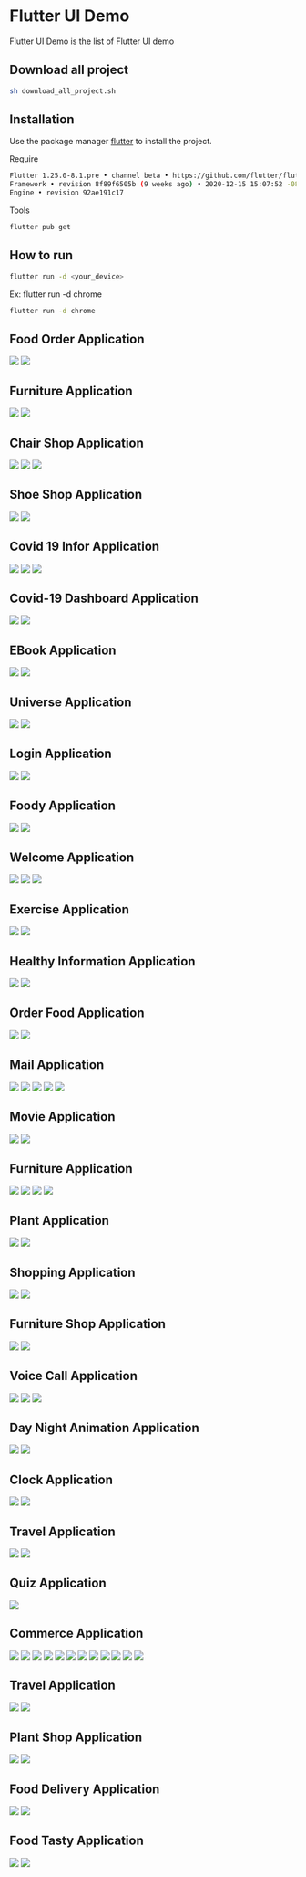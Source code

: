 # Flutter UI Demo

Flutter UI Demo is the list of Flutter UI demo

## Download all project
```bash
sh download_all_project.sh
```

## Installation

Use the package manager [flutter](https://flutter.dev/docs/get-started/install) to install the project.

Require
```bash
Flutter 1.25.0-8.1.pre • channel beta • https://github.com/flutter/flutter.git
Framework • revision 8f89f6505b (9 weeks ago) • 2020-12-15 15:07:52 -0800
Engine • revision 92ae191c17
```

Tools

```bash
flutter pub get
```

## How to run

```bash
flutter run -d <your_device>
```
Ex: flutter run -d chrome

```bash
flutter run -d chrome
```

## Food Order Application
![](https://raw.githubusercontent.com/sun1211/food_order_app/master/screenShot/Screenshot_1615860518.png)
![](https://raw.githubusercontent.com/sun1211/food_order_app/master/screenShot/Screenshot_1615864099.png)

## Furniture Application
![](https://raw.githubusercontent.com/sun1211/furniture_online_app/master/screenShot/Screenshot_1615736424.png)
![](https://raw.githubusercontent.com/sun1211/furniture_online_app/master/screenShot/Screenshot_1615737639.png)

## Chair Shop Application
![](https://raw.githubusercontent.com/sun1211/chair_app/master/screenShot/Screenshot_1615710237.png)
![](https://raw.githubusercontent.com/sun1211/chair_app/master/screenShot/Screenshot_1615713845.png)
![](https://raw.githubusercontent.com/sun1211/chair_app/master/screenShot/Screenshot_1615723823.png)


## Shoe Shop Application
![](https://raw.githubusercontent.com/sun1211/shoe_shop_app/master/screenShot/Screenshot_1615130869.png)
![](https://raw.githubusercontent.com/sun1211/shoe_shop_app/master/screenShot/Screenshot_1615133614.png)

## Covid 19 Infor Application
![](https://raw.githubusercontent.com/sun1211/covid_19_infor/master/screenShot/Screenshot_1615123478.png)
![](https://raw.githubusercontent.com/sun1211/covid_19_infor/master/screenShot/Screenshot_1615125517.png)
![](https://raw.githubusercontent.com/sun1211/covid_19_infor/master/screenShot/Screenshot_1615126734.png)

## Covid-19 Dashboard Application
![](https://raw.githubusercontent.com/sun1211/covid_dashboard_app/master/screenShot/Screenshot_1615044622.png)
![](https://raw.githubusercontent.com/sun1211/covid_dashboard_app/master/screenShot/Screenshot_1615107796.png)
## EBook Application
![](https://raw.githubusercontent.com/sun1211/ebook_app/master/screenShot/Screenshot_1615015821.png)
![](https://raw.githubusercontent.com/sun1211/ebook_app/master/screenShot/Screenshot_1615015815.png)

## Universe Application
![](https://raw.githubusercontent.com/sun1211/universe_app/master/screenShot/Screenshot_1614960607.png)
![](https://raw.githubusercontent.com/sun1211/universe_app/master/screenShot/Screenshot_1614998525.png)

## Login Application
![](https://raw.githubusercontent.com/sun1211/login_app/master/screenShot/Screenshot_1612970868.png)
![](https://raw.githubusercontent.com/sun1211/login_app/master/screenShot/Screenshot_1612970876.png)

## Foody Application
![](https://raw.githubusercontent.com/sun1211/food_app/master/screenShot/Screenshot_1612971486.png)
![](https://raw.githubusercontent.com/sun1211/food_app/master/screenShot/Screenshot_1612971559.png)

## Welcome Application
![](https://raw.githubusercontent.com/sun1211/welcome_app/master/screenShot/Screenshot_1612971732.png)
![](https://raw.githubusercontent.com/sun1211/welcome_app/master/screenShot/Screenshot_1612971736.png)
![](https://raw.githubusercontent.com/sun1211/welcome_app/master/screenShot/Screenshot_1612971741.png)

## Exercise Application
![](https://raw.githubusercontent.com/sun1211/exercise_app/master/screenShot/Screenshot_1613101256.png)
![](https://raw.githubusercontent.com/sun1211/exercise_app/master/screenShot/Screenshot_1613101260.png)

## Healthy Information Application
![](https://raw.githubusercontent.com/sun1211/health_infor/master/screenShot/Screenshot_1613146817.png)
![](https://raw.githubusercontent.com/sun1211/health_infor/master/screenShot/Screenshot_1613146820.png)

## Order Food Application
![](https://raw.githubusercontent.com/sun1211/order_food/master/screenShot/Screenshot_1613192331.png)
![](https://raw.githubusercontent.com/sun1211/order_food/master/screenShot/Screenshot_1613192336.png)

## Mail Application
![](https://raw.githubusercontent.com/sun1211/mail_app/master/screenShot/Screenshot1.png)
![](https://raw.githubusercontent.com/sun1211/mail_app/master/screenShot/Screenshot2.png)
![](https://raw.githubusercontent.com/sun1211/mail_app/master/screenShot/Screenshot3.png)
![](https://raw.githubusercontent.com/sun1211/mail_app/master/screenShot/Screenshot4.png)
![](https://raw.githubusercontent.com/sun1211/mail_app/master/screenShot/Screenshot5.png)

## Movie Application
![](https://raw.githubusercontent.com/sun1211/movie_app/master/screenShot/Screenshot_1613312067.png)
![](https://raw.githubusercontent.com/sun1211/movie_app/master/screenShot/Screenshot_1613312069.png)

## Furniture Application
![](https://raw.githubusercontent.com/sun1211/furniture_app/master/screenShot/Screenshot_1613360318.png)
![](https://raw.githubusercontent.com/sun1211/furniture_app/master/screenShot/Screenshot_1613360322.png)
![](https://raw.githubusercontent.com/sun1211/furniture_app/master/screenShot/Screenshot_1613360325.png)
![](https://raw.githubusercontent.com/sun1211/furniture_app/master/screenShot/Screenshot_1613360329.png)

## Plant Application
![](https://raw.githubusercontent.com/sun1211/plant_app/master/screenShot/Screenshot_1613397121.png)
![](https://raw.githubusercontent.com/sun1211/plant_app/master/screenShot/Screenshot_1613397117.png)

## Shopping Application
![](https://raw.githubusercontent.com/sun1211/shopping_app/master/screenShot/Screenshot_1613448811.png)
![](https://raw.githubusercontent.com/sun1211/shopping_app/master/screenShot/Screenshot_1613448814.png)

## Furniture Shop Application
![](https://raw.githubusercontent.com/sun1211/furniture_shop_app/master/screenShot/Screenshot_1613470404.png)
![](https://raw.githubusercontent.com/sun1211/furniture_shop_app/master/screenShot/Screenshot_1613470407.png)

## Voice Call Application
![](https://raw.githubusercontent.com/sun1211/calling_app/master/screenShot/Screenshot_1613474311.png)
![](https://raw.githubusercontent.com/sun1211/calling_app/master/screenShot/Screenshot_1613474317.png)
![](https://raw.githubusercontent.com/sun1211/calling_app/master/screenShot/Screenshot_1613474322.png)

## Day Night Animation Application
![](https://raw.githubusercontent.com/sun1211/day_night_animation_app/master/screenShot/Screenshot_1613575787.png)
![](https://raw.githubusercontent.com/sun1211/day_night_animation_app/master/screenShot/Screenshot_1613575885.png)

## Clock Application
![](https://raw.githubusercontent.com/sun1211/clock_app/master/screenShot/Screenshot_1613894161.png)
![](https://raw.githubusercontent.com/sun1211/clock_app/master/screenShot/Screenshot_1613894163.png)

## Travel Application
![](https://raw.githubusercontent.com/sun1211/travel_app/master/screenShot/Screenshot_1613906221.png)
![](https://raw.githubusercontent.com/sun1211/travel_app/master/screenShot/Screenshot_1613906225.png)

## Quiz Application
![](https://raw.githubusercontent.com/sun1211/quiz_app/master/screenShot/Screenshot_1613920980.png)

## Commerce Application
![](https://raw.githubusercontent.com/sun1211/commerce_app/master/screenShot/Screenshot_1614347644.png)
![](https://raw.githubusercontent.com/sun1211/commerce_app/master/screenShot/Screenshot_1614347701.png)
![](https://raw.githubusercontent.com/sun1211/commerce_app/master/screenShot/Screenshot_1614330362.png)
![](https://raw.githubusercontent.com/sun1211/commerce_app/master/screenShot/Screenshot_1614330375.png)
![](https://raw.githubusercontent.com/sun1211/commerce_app/master/screenShot/Screenshot_1614331111.png)
![](https://raw.githubusercontent.com/sun1211/commerce_app/master/screenShot/Screenshot_1614348244.png)
![](https://raw.githubusercontent.com/sun1211/commerce_app/master/screenShot/Screenshot_1614348609.png)
![](https://raw.githubusercontent.com/sun1211/commerce_app/master/screenShot/Screenshot_1614350003.png)
![](https://raw.githubusercontent.com/sun1211/commerce_app/master/screenShot/Screenshot_1614352668.png)
![](https://raw.githubusercontent.com/sun1211/commerce_app/master/screenShot/Screenshot_1614393627.png)
![](https://raw.githubusercontent.com/sun1211/commerce_app/master/screenShot/Screenshot_1614396552.png)
![](https://raw.githubusercontent.com/sun1211/commerce_app/master/screenShot/Screenshot_1614400465.png)

## Travel Application
![](https://raw.githubusercontent.com/sun1211/travel_demo_app/master/screenShot/Screenshot_1614609467.png)
![](https://raw.githubusercontent.com/sun1211/travel_demo_app/master/screenShot/Screenshot_1614693754.png)

## Plant Shop Application
![](https://raw.githubusercontent.com/sun1211/plant_shop/master/screenShot/Screenshot_1614699991.png)
![](https://raw.githubusercontent.com/sun1211/plant_shop/master/screenShot/Screenshot_1614758518.png)

## Food Delivery Application
![](https://raw.githubusercontent.com/sun1211/food_delivery_app/master/screenShot/Screenshot_1614939633.png)
![](https://raw.githubusercontent.com/sun1211/food_delivery_app/master/screenShot/Screenshot_1614947113.png)

## Food Tasty Application
![](https://raw.githubusercontent.com/sun1211/food_infor_app/master/screenShot/Screenshot_1614953517.png)
![](https://raw.githubusercontent.com/sun1211/food_infor_app/master/screenShot/Screenshot_1614956361.png)